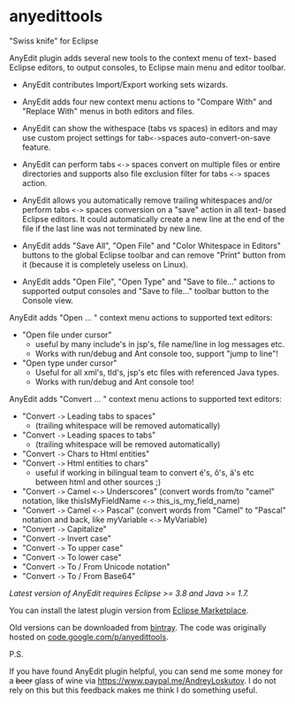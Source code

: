 # anyedittools
"Swiss knife" for Eclipse

AnyEdit plugin adds several new tools to the context menu of text- based Eclipse editors, to output consoles, to Eclipse main menu and editor toolbar. 

* AnyEdit contributes Import/Export working sets wizards.

* AnyEdit adds four new context menu actions to "Compare With" and "Replace With" menus in both editors and files.

* AnyEdit can show the withespace (tabs vs spaces) in editors and may use custom project settings for tab`<->`spaces auto-convert-on-save feature.
* AnyEdit can perform tabs `<->` spaces convert on multiple files or entire directories and supports also file exclusion filter for tabs `<->` spaces action.
* AnyEdit allows you automatically remove trailing whitespaces and/or perform tabs `<->` spaces conversion on a "save" action in all text- based Eclipse editors. It could automatically create a new line at the end of the file if the last line was not terminated by new line.
* AnyEdit adds "Save All", "Open File" and "Color Whitespace in Editors" buttons to the global Eclipse toolbar and can remove "Print" button from it (because it is completely useless on Linux).
* AnyEdit adds "Open File", "Open Type" and "Save to file..." actions to supported output consoles and "Save to file..." toolbar button to the Console view.

AnyEdit adds "Open ... " context menu actions to supported text editors:
* "Open file under cursor"
  - useful by many include's in jsp's, file name/line in log messages etc. 
  - Works with run/debug and Ant console too, support "jump to line"!
* "Open type under cursor"
  - Useful for all xml's, tld's, jsp's etc files with referenced Java types. 
  - Works with run/debug and Ant console too!

AnyEdit adds "Convert ... " context menu actions to supported text editors:
* "Convert `->` Leading tabs to spaces"
  - (trailing whitespace will be removed automatically)
* "Convert `->` Leading spaces to tabs" 
  - (trailing whitespace will be removed automatically)
* "Convert `->` Chars to Html entities"
* "Convert `->` Html entities to chars"
  - useful if working in bilingual team to convert é's, ô's, ä's etc between html and other sources ;)
* "Convert `->` Camel `<->` Underscores" (convert words from/to "camel" notation, like thisIsMyFieldName `<->` this\_is\_my\_field\_name)
* "Convert `->` Camel `<->` Pascal" (convert words from "Camel" to "Pascal" notation and back, like
myVariable `<->` MyVariable)
* "Convert `->` Capitalize"
* "Convert `->` Invert case"
* "Convert `->` To upper case"
* "Convert `->` To lower case"
* "Convert `->` To / From Unicode notation"
* "Convert `->` To / From Base64"

*Latest version of AnyEdit requires Eclipse >= 3.8 and Java >= 1.7.*

You can install the latest plugin version from [Eclipse Marketplace](https://marketplace.eclipse.org/content/anyedit-tools).

Old versions can be downloaded from [bintray](https://bintray.com/iloveeclipse/plugins/AnyEdit/view/files).
The code was originally hosted on [code.google.com/p/anyedittools](http://code.google.com/p/anyedittools).

P.S.

If you have found AnyEdit plugin helpful, you can send me some money for a ~~beer~~ glass of wine via https://www.paypal.me/AndreyLoskutov. I do not rely on this but this feedback makes me think I do something useful.
